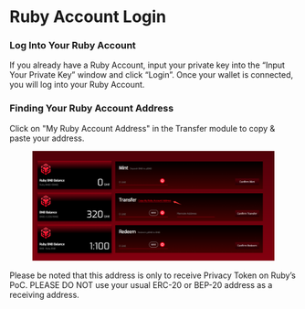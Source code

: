 # Ruby Account Login

### Log Into Your Ruby Account

If you already have a Ruby Account, input your private key into the “Input Your Private Key” window and click “Login”. Once your wallet is connected, you will log into your Ruby Account.

### Finding Your Ruby Account Address

Click on "My Ruby Account Address" in the Transfer module to copy & paste your address.

<figure><img src="../.gitbook/assets/image (7).png" alt=""><figcaption></figcaption></figure>

Please be noted that this address is only to receive Privacy Token on Ruby’s PoC. PLEASE DO NOT use your usual ERC-20 or BEP-20 address as a receiving address.

